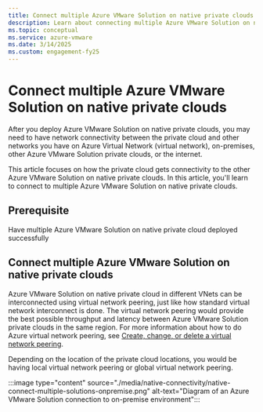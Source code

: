 ```yaml
---
title: Connect multiple Azure VMware Solution on native private clouds
description: Learn about connecting multiple Azure VMware Solution on native private clouds.
ms.topic: conceptual
ms.service: azure-vmware
ms.date: 3/14/2025
ms.custom: engagement-fy25
---
```

# Connect multiple Azure VMware Solution on native private clouds

After you deploy Azure VMware Solution on native private clouds, you may need to have network connectivity between the private cloud and other networks you have on Azure Virtual Network (virtual network), on-premises, other Azure VMware Solution private clouds, or the internet.

This article focuses on how the private cloud gets connectivity to the other Azure VMware Solution on native private clouds. In this article, you'll learn to connect to multiple Azure VMware Solution on native private clouds.

## Prerequisite

Have multiple Azure VMware Solution on native private cloud deployed successfully

## Connect multiple Azure VMware Solution on native private clouds

Azure VMware Solution on native private cloud in different VNets can be interconnected using virtual network peering, just like how standard virtual network interconnect is done. The virtual network peering would provide the best possible throughput and latency between Azure VMware Solution private clouds in the same region. For more information about how to do Azure virtual network peering, see [Create, change, or delete a virtual network peering](/azure/virtual-network/virtual-network-peering-overview).

Depending on the location of the private cloud locations, you would be having local virtual network peering or global virtual network peering.

:::image type="content" source="./media/native-connectivity/native-connect-multiple-solutions-onpremise.png" alt-text="Diagram of an Azure VMware Solution connection to on-premise environment":::